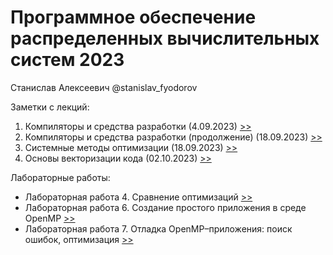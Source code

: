 # Программное обеспечение распределенных вычислительных систем 2023

Станислав Алексеевич @stanislav_fyodorov

Заметки с лекций:
01. Компиляторы и средства разработки (4.09.2023) [>>](notes/01.CompilersAndToolchain.md)
02. Компиляторы и средства разработки (продолжение) (18.09.2023) [>>](notes/02.CompilersAndToolchain.pt2.md)
02. Системные методы оптимизации (18.09.2023) [>>](notes/02.SystemOptimizationMethods.md)
02. Основы векторизации кода (02.10.2023) [>>](notes/03.CodeVectorizationBasics.md)

Лабораторные работы:
- Лабораторная работа 4. Сравнение оптимизаций [>>](Lab4/report.md)
- Лабораторная работа 6. Создание простого приложения в среде OpenMP [>>](Lab6/report.md)
- Лабораторная работа 7. Отладка OpenMP–приложения: поиск ошибок, оптимизация [>>](Lab7/report.md)